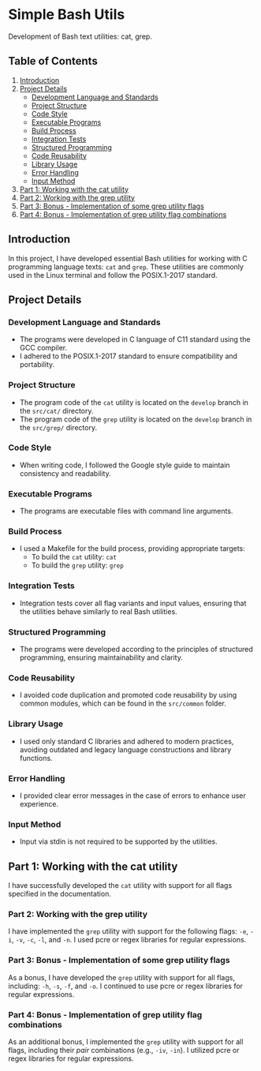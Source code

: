 # Simple Bash Utils

Development of Bash text utilities: cat, grep.

## Table of Contents

1. [Introduction](#introduction)
2. [Project Details](#project-details)
    - [Development Language and Standards](#development-language-and-standards)
    - [Project Structure](#project-structure)
    - [Code Style](#code-style)
    - [Executable Programs](#executable-programs)
    - [Build Process](#build-process)
    - [Integration Tests](#integration-tests)
    - [Structured Programming](#structured-programming)
    - [Code Reusability](#code-reusability)
    - [Library Usage](#library-usage)
    - [Error Handling](#error-handling)
    - [Input Method](#input-method)
3. [Part 1: Working with the cat utility](#part-1-working-with-the-cat-utility)
4. [Part 2: Working with the grep utility](#part-2-working-with-grep-utility)
5. [Part 3: Bonus - Implementation of some grep utility flags](#part-3-bonus-implementation-of-some-grep-utility-flags)
6. [Part 4: Bonus - Implementation of grep utility flag combinations](#part-4-bonus-implementation-of-grep-utility-flag-combinations)

## Introduction

In this project, I have developed essential Bash utilities for working with C programming language texts: `cat` and `grep`. These utilities are commonly used in the Linux terminal and follow the POSIX.1-2017 standard.

## Project Details

### Development Language and Standards

- The programs were developed in C language of C11 standard using the GCC compiler.
- I adhered to the POSIX.1-2017 standard to ensure compatibility and portability.

### Project Structure

- The program code of the `cat` utility is located on the `develop` branch in the `src/cat/` directory.
- The program code of the `grep` utility is located on the `develop` branch in the `src/grep/` directory.

### Code Style

- When writing code, I followed the Google style guide to maintain consistency and readability.

### Executable Programs

- The programs are executable files with command line arguments.

### Build Process

- I used a Makefile for the build process, providing appropriate targets:
  - To build the `cat` utility: `cat`
  - To build the `grep` utility: `grep`

### Integration Tests

- Integration tests cover all flag variants and input values, ensuring that the utilities behave similarly to real Bash utilities.

### Structured Programming

- The programs were developed according to the principles of structured programming, ensuring maintainability and clarity.

### Code Reusability

- I avoided code duplication and promoted code reusability by using common modules, which can be found in the `src/common` folder.

### Library Usage

- I used only standard C libraries and adhered to modern practices, avoiding outdated and legacy language constructions and library functions.

### Error Handling

- I provided clear error messages in the case of errors to enhance user experience.

### Input Method

- Input via stdin is not required to be supported by the utilities.

## Part 1: Working with the cat utility

I have successfully developed the `cat` utility with support for all flags specified in the documentation.

### Part 2: Working with the grep utility

I have implemented the `grep` utility with support for the following flags: `-e`, `-i`, `-v`, `-c`, `-l`, and `-n`. I used pcre or regex libraries for regular expressions.

### Part 3: Bonus - Implementation of some grep utility flags

As a bonus, I have developed the `grep` utility with support for all flags, including: `-h`, `-s`, `-f`, and `-o`. I continued to use pcre or regex libraries for regular expressions.

### Part 4: Bonus - Implementation of grep utility flag combinations

As an additional bonus, I implemented the `grep` utility with support for all flags, including their _pair_ combinations (e.g., `-iv`, `-in`). I utilized pcre or regex libraries for regular expressions.
